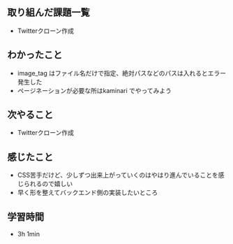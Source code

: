 ## 取り組んだ課題一覧
- Twitterクローン作成
## わかったこと
- image_tag はファイル名だけで指定、絶対パスなどのパスは入れるとエラー発生した
- ページネーションが必要な所はkaminari でやってみよう
## 次やること
- Twitterクローン作成
## 感じたこと
- CSS苦手だけど、少しずつ出来上がっていくのはやはり進んでいることを感じられるので嬉しい
- 早く形を整えてバックエンド側の実装したいところ
## 学習時間
- 3h 1min